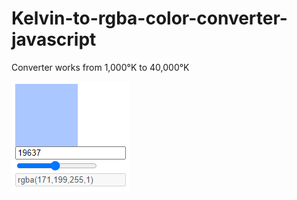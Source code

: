 # Kelvin-to-rgba-color-converter-javascript
Converter works from 1,000°K to 40,000°K


![screenshot](screenshot.png)
